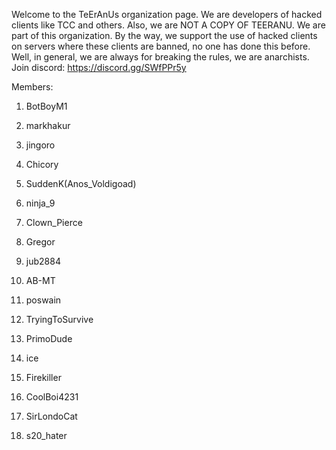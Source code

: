 Welcome to the TeErAnUs organization page. We are developers of hacked clients like TCC and others. Also, we are NOT A COPY OF TEERANU. We are part of this organization. By the way, we support the use of hacked clients on servers where these clients are banned, no one has done this before. Well, in general, we are always for breaking the rules, we are anarchists. Join discord: https://discord.gg/SWfPPr5y

Members:

1. BotBoyM1

2. markhakur

3. jingoro

4. Chicory

5. SuddenK(Anos_Voldigoad)

6. ninja_9

7. Clown_Pierce

8. Gregor

9. jub2884

10. AB-MT

11. poswain

12. TryingToSurvive

13. PrimoDude

14. ice

15. Firekiller

16. CoolBoi4231

17. SirLondoCat

18. s20_hater
